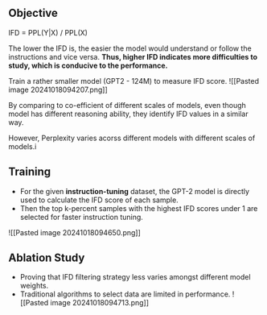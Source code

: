 ## Objective
IFD = PPL(Y|X) / PPL(X)

The lower the IFD is, the easier the model would understand or follow the instructions and vice versa. **Thus, higher IFD indicates more difficulties to study, which is conducive to the performance.**

Train a rather smaller model (GPT2 - 124M) to measure IFD score.
![[Pasted image 20241018094207.png]]

By comparing to co-efficient of different scales of models, even though model has different reasoning ability, they identify IFD values in a similar way.

However, Perplexity varies acorss different models with different scales of models.i

## Training
- For the given **instruction-tuning** dataset, the GPT-2 model is directly used to calculate the IFD score of each sample. 
- Then the top k-percent samples with the highest IFD scores under 1 are selected for faster instruction tuning.

![[Pasted image 20241018094650.png]]


## Ablation Study
- Proving that IFD filtering strategy less varies amongst different model weights.
- Traditional algorithms to select data are limited in performance.
![[Pasted image 20241018094713.png]]
